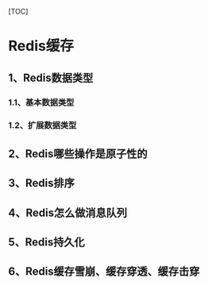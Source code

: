 [TOC]

# Redis缓存

## 1、Redis数据类型

### 1.1、基本数据类型

### 1.2、扩展数据类型

## 2、Redis哪些操作是原子性的

## 3、Redis排序

## 4、Redis怎么做消息队列

## 5、Redis持久化

## 6、Redis缓存雪崩、缓存穿透、缓存击穿

